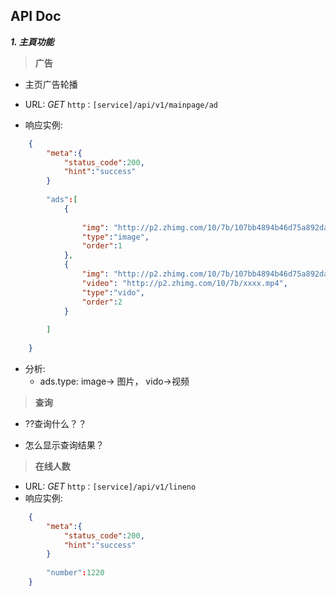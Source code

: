 ##  API Doc ##

***1. 主頁功能***

>**广告**

* 主页广告轮播

* URL: *GET* `http：[service]/api/v1/mainpage/ad`

* 响应实例:

```json
	{
		"meta":{
			"status_code":200,
			"hint":"success"
		}
		
		"ads":[
			{
				
				"img": "http://p2.zhimg.com/10/7b/107bb4894b46d75a892da6fa80ef504a.jpg",
				"type":"image",
				"order":1
			},
			{
				"img": "http://p2.zhimg.com/10/7b/107bb4894b46d75a892da6fa80ef504a.jpg",
				"video": "http://p2.zhimg.com/10/7b/xxxx.mp4",
				"type":"vido",
				"order":2
			}
			
		]
		
	} 
``` 
* 分析:
	- ads.type: image-> 图片， vido->视频


>**查询**
	

- ??查询什么？？

- 怎么显示查询结果？


>**在线人数**

  
* URL: *GET* `http：[service]/api/v1/lineno`
*  响应实例:


```json
	{
		"meta":{
			"status_code":200,
			"hint":"success"
		}
		
		"number":1220
	}
``` 
  





	










    
	


